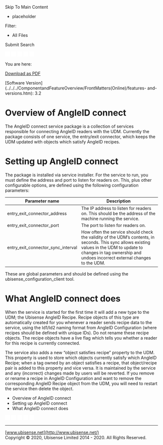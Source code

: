 

Skip To Main Content

[](../../../Home.htm)

  * placeholder

Filter:

  * All Files

Submit Search

![Navigate previous](../../../images/transparent.gif) ![Navigate
next](../../../images/transparent.gif) ![Expand
all](../../../images/transparent.gif) ![](../../../images/transparent.gif)
![Print](../../../images/transparent.gif)

You are here:

[Download as
PDF](../../../../SmartSpaceDownloads/B7GZWZS4WX9F/AngleIDConnect.pdf "link to
PDF version of this content")

[Software
Version](../../../ComponentandFeatureOverview/FrontMatters\(Online\)/features-
and-versions.htm): 3.2

# Overview of AngleID connect

The AngleID connect service package is a collection of services responsible
for connecting AngleID readers with the UDM. Currently the package consists of
one service, the entry/exit connector, which keeps the UDM updated with
objects which satisfy AngleID recipes.

# Setting up AngleID connect

The package is installed via service installer. For the service to run, you
must define the address and port to listen for readers on. This, plus other
configurable options, are defined using the following configuration
parameters:

Parameter name |  Description  
---|---  
entry_exit_connector_address |  The IP address to listen for readers on. This should be the address of the machine running the service.  
entry_exit_connector_port |  The port to listen for readers on.   
entry_exit_connector_sync_interval |  How often the service should check the validity of the UDM’s contents, in seconds. This sync allows existing values in the UDM to update to changes in tag ownership and undoes incorrect external changes to the UDM.  
  
These are global parameters and should be defined using the
ubisense_configuration_client tool.

# What AngleID connect does

When the service is started for the first time it will add a new type to the
UDM; the Ubisense AngleID Recipe. Recipe objects of this type are
automatically created for you whenever a reader sends recipe data to the
service, using the Id1/Id2 naming format from AngleID Configuration (where
recipes should be defined with unique IDs). Do not rename these recipe
objects. The recipe objects have a live flag which tells you whether a reader
for this recipe is currently connected.

The service also adds a new “object satisfies recipe” property to the UDM.
This property is used to store which objects currently satisfy which AngleID
Recipe; when a tag owned by an object satisfies a recipe, that object/recipe
pair is added to this property and vice versa. It is maintained by the service
and any (incorrect) changes made by users will be reverted. If you remove or
rename a recipe in AngleID Configuration and want to remove the corresponding
AngleID Recipe object from the UDM, you will need to restart the service then
delete the object.

  * Overview of AngleID connect
  * Setting up AngleID connect
  * What AngleID connect does

![Navigate previous](../../../images/transparent.gif) ![Navigate
next](../../../images/transparent.gif) ![Expand
all](../../../images/transparent.gif) ![](../../../images/transparent.gif)
![Print](../../../images/transparent.gif)

* * *

[www.ubisense.net](http://www.ubisense.net/)  
Copyright © 2020, Ubisense Limited 2014 - 2020. All Rights Reserved.

